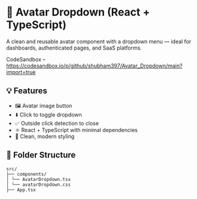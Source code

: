 # 👤 Avatar Dropdown (React + TypeScript)

A clean and reusable avatar component with a dropdown menu — ideal for dashboards, authenticated pages, and SaaS platforms.

CodeSandbox – https://codesandbox.io/p/github/shubham397/Avatar_Dropdown/main?import=true

## 💡 Features

- 🖼️ Avatar image button
- ⬇️ Click to toggle dropdown
- ✅ Outside click detection to close
- ⚛️ React + TypeScript with minimal dependencies
- 🎨 Clean, modern styling

## 📁 Folder Structure

```
src/
├── components/
│ └── AvatarDropdown.tsx
│ └── avatarDropdown.css
├── App.tsx

```
